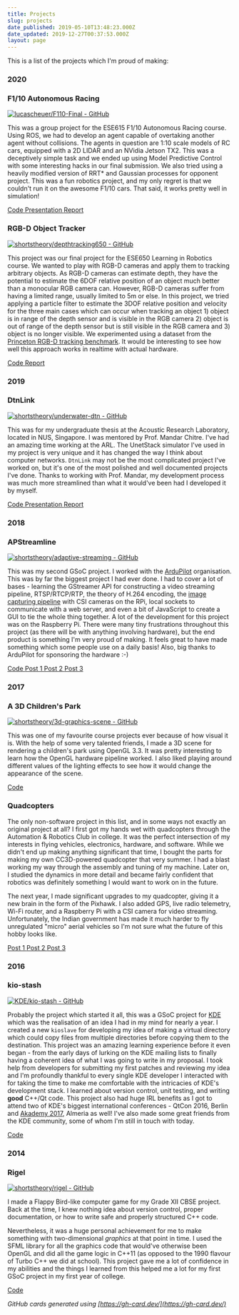 ```yaml
---
title: Projects
slug: projects
date_published: 2019-05-10T13:48:23.000Z
date_updated: 2019-12-27T00:37:53.000Z
layout: page
---
```


This is a list of the projects which I'm proud of making:

### 2020

### F1/10 Autonomous Racing

[![lucascheuer/F110-Final - GitHub](https://gh-card.dev/repos/lucascheuer/F110-Final.svg)](https://github.com/lucascheuer/F110-Final)

This was a group project for the ESE615 F1/10 Autonomous Racing course. Using ROS, we had to develop an agent capable of overtaking another agent without collisions. The agents in question are 1:10 scale models of RC cars, equipped with a 2D LIDAR and an NVidia Jetson TX2. This was a deceptively simple task and we ended up using Model Predictive Control with some interesting hacks in our final submission. We also tried using a heavily modified version of RRT* and Gaussian processes for opponent project. This was a fun robotics project, and my only regret is that we couldn't run it on the awesome F1/10 cars. That said, it works pretty well in simulation!

<i class="fa fa-code" aria-hidden="true"></i>[  Code  ](https://github.com/lucascheuer/F110-Final/)
<i class="far fa-file-pdf"></i>[  Presentation  ](/static/autonomous-racing-presentation.pdf)
<i class="far fa-file-pdf"></i>[  Report  ](/static/autonomous-racing.pdf)

### RGB-D Object Tracker

[![shortstheory/depthtracking650 - GitHub](https://gh-card.dev/repos/shortstheory/depthtracking650.svg)](https://github.com/shortstheory/depthtracking650)

This project was our final project for the ESE650 Learning in Robotics course. We wanted to play with RGB-D cameras and apply them to tracking arbitrary objects. As RGB-D cameras can estimate depth, they have the potential to estimate the 6DOF relative position of an object much better than a monocular RGB camera can. However, RGB-D cameras suffer from having a limited range, usually limited to 5m or else. In this project, we tried applying a particle filter to estimate the 3DOF relative position and velocity for the three main cases which can occur when tracking an object 1) object is in range of the depth sensor and is visible in the RGB camera 2) object is out of range of the depth sensor but is still visible in the RGB camera and 3) object is no longer visible. We experimented using a dataset from the [Princeton RGB-D tracking benchmark](http://tracking.cs.princeton.edu/dataset.html). It would be interesting to see how well this approach works in realtime with actual hardware.

<i class="fa fa-code" aria-hidden="true"></i>[  Code  ](https://github.com/shortstheory/depthtracking650/)
<i class="far fa-file-pdf"></i>[  Report  ](/static/depth-tracking.pdf)

### 2019

### DtnLink

[![shortstheory/underwater-dtn - GitHub](https://gh-card.dev/repos/shortstheory/underwater-dtn.svg)](https://github.com/shortstheory/underwater-dtn)

This was for my undergraduate thesis at the Acoustic Research Laboratory, located in NUS, Singapore. I was mentored by Prof. Mandar Chitre. I've had an amazing time working at the ARL. The UnetStack simulator I've used in my project is very unique and it has changed the way I think about computer networks. `DtnLink` may not be the most complicated project I've worked on, but it's one of the most polished and well documented projects I've done. Thanks to working with Prof. Mandar, my development process was much more streamlined than what it would've been had I developed it by myself.

<i class="fa fa-code" aria-hidden="true"></i>[  Code  ](https://github.com/shortstheory/underwater-dtn)
<i class="far fa-file-pdf"></i>[  Presentation  ](/static/ug-thesis-presentation.pdf)
<i class="far fa-file-pdf"></i>[  Report  ](/static/ug-thesis.pdf)

### 2018

### APStreamline

[![shortstheory/adaptive-streaming - GitHub](https://gh-card.dev/repos/shortstheory/adaptive-streaming.svg)](https://github.com/shortstheory/adaptive-streaming)

This was my second GSoC project. I worked with the [ArduPilot](http://ardupilot.org/) organisation. This was by far the biggest project I had ever done. I had to cover a lot of bases - learning the GStreamer API for constructing a video streaming pipeline, RTSP/RTCP/RTP, the theory of H.264 encoding, the [image capturing pipeline](https://picamera.readthedocs.io/en/release-1.13/fov.html) with CSI cameras on the RPi, local sockets to communicate with a web server, and even a bit of JavaScript to create a GUI to tie the whole thing together. A lot of the development for this project was on the Raspberry Pi. There were many tiny frustrations throughout this project (as there will be with anything involving hardware), but the end product is something I'm very proud of making. It feels great to have made something which some people use on a daily basis! Also, big thanks to ArduPilot for sponsoring the hardware :-)

<i class="fa fa-code" aria-hidden="true"></i>[  Code  ](https://github.com/shortstheory/adaptive-streaming)
<i class="fas fa-blog"></i>[  Post 1  ](/2018/06/05/gsoc-2018-new-beginnings/)
<i class="fas fa-blog"></i>[  Post 2  ](/2018/07/22/gsoc-2018-batteries-included/)
<i class="fas fa-blog"></i>[  Post 3  ](/2018/08/17/introducing-apstreamline/)

### 2017

### A 3D Children's Park

[![shortstheory/3d-graphics-scene - GitHub](https://gh-card.dev/repos/shortstheory/3d-graphics-scene.svg)](https://github.com/shortstheory/3d-graphics-scene)

This was one of my favourite course projects ever because of how visual it is. With the help of some very talented friends, I made a 3D scene for rendering a children's park using OpenGL 3.3. It was pretty interesting to learn how the OpenGL hardware pipeline worked. I also liked playing around different values of the lighting effects to see how it would change the appearance of the scene.

<i class="fa fa-code" aria-hidden="true"></i>[  Code  ](https://github.com/shortstheory/3d-graphics-scene)

### Quadcopters

The only non-software project in this list, and in some ways not exactly an original project at all? I first got my hands wet with quadcopters through the Automation & Robotics Club in college. It was the perfect intersection of my interests in flying vehicles, electronics, hardware, and software. While we didn't end up making anything significant that time, I bought the parts for making my own CC3D-powered quadcopter that very summer. I had a blast working my way through the assembly and tuning of my machine. Later on, I studied the dynamics in more detail and became fairly confident that robotics was definitely something I would want to work on in the future.

The next year, I made significant upgrades to my quadcopter, giving it a new brain in the form of the Pixhawk. I also added GPS, live radio telemetry, Wi-Fi router, and a Raspberry Pi with a CSI camera for video streaming. Unfortunately, the Indian government has made it much harder to fly unregulated "micro" aerial vehicles so I'm not sure what the future of this hobby looks like.

<i class="fas fa-blog"></i>[  Post 1  ](/2017/05/26/quadcopters-the-beginning/)
<i class="fas fa-blog"></i>[  Post 2  ](/2017/06/13/quadcopters-a-hitchhikers-guide-to-the-sky/)
<i class="fas fa-blog"></i>[  Post 3  ](/2019/06/27/using-the-logitech-f310-with-the-dji-tello/)

### 2016

### kio-stash

[![KDE/kio-stash - GitHub](https://gh-card.dev/repos/KDE/kio-stash.svg)](https://github.com/KDE/kio-stash)

Probably the project which started it all, this was a GSoC project for [KDE](https://kde.org/) which was the realisation of an idea I had in my mind for nearly a year. I created a new `kioslave` for developing my idea of making a virtual directory which could copy files from multiple directories before copying them to the destination. This project was an amazing learning experience before it even began - from the early days of lurking on the KDE mailing lists to finally having a coherent idea of what I was going to write in my proposal. I took help from developers for submitting my first patches and reviewing my idea and I'm profoundly thankful to every single KDE developer I interacted with for taking the time to make me comfortable with the intricacies of KDE's development stack. I learned about version control, unit testing, and writing **good** C++/Qt code. This project also had huge IRL benefits as I got to attend two of KDE's biggest international conferences - QtCon 2016, Berlin and [Akademy 2017](https://arnavdhamija.com/2017/08/17/akademy-2017/), Almeria as well! I've also made some great friends from the KDE community, some of whom I'm still in touch with today.

<i class="fa fa-code" aria-hidden="true"></i>[  Code  ](https://github.com/KDE/kio-stash)

### 2014

### Rigel

[![shortstheory/rigel - GitHub](https://gh-card.dev/repos/shortstheory/rigel.svg)](https://github.com/shortstheory/rigel)

I made a Flappy Bird-like computer game for my Grade XII CBSE project. Back at the time, I knew nothing idea about version control, proper documentation, or how to write safe and properly structured C++ code.

Nevertheless, it was a huge personal achievement for me to make something with two-dimensional *graphics* at that point in time. I used the SFML library for all the graphics code that would've otherwise been OpenGL and did all the game logic in C++11 (as opposed to the 1990 flavour of Turbo C++ we did at school). This project gave me a lot of confidence in my abilities and the things I learned from this helped me a lot for my first GSoC project in my first year of college.

<i class="fa fa-code" aria-hidden="true"></i>[  Code  ](https://github.com/shortstheory/rigel)



*GitHub cards generated using [https://gh-card.dev/](https://gh-card.dev/)*

<!-- *Icons made by [Freepik](https://www.flaticon.com/authors/freepik) from [Flaticon.com](www.flaticon.com)* -->